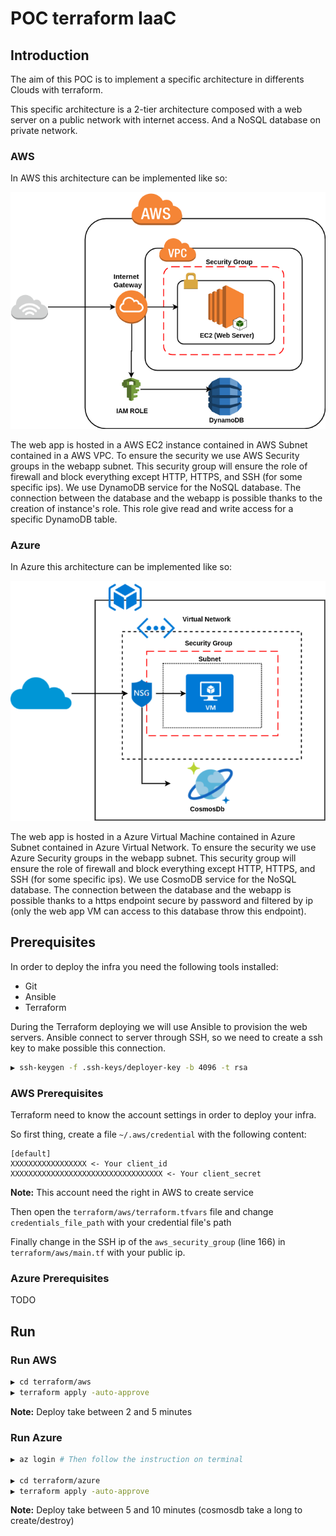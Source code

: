 # POC terraform IaaC

## Introduction

The aim of this POC is to implement a specific architecture in differents Clouds with terraform.

This specific architecture is a 2-tier architecture composed with a web server on a public network with internet access. 
And a NoSQL database on private network.

### AWS

In AWS this architecture can be implemented like so:

<p align="center">
  <img src="docs/img/aws_infra.png"
  alt="Aws corresponding architecture"/>
</p>

The web app is hosted in a AWS EC2 instance contained in AWS Subnet contained in a AWS VPC.
To ensure the security we use AWS Security groups in the webapp subnet. This security group will ensure the role of
firewall and block everything except HTTP, HTTPS, and SSH (for some specific ips).
We use DynamoDB service for the NoSQL database.
The connection between the database and the webapp is possible thanks to the creation of instance's role. This role
give read and write access for a specific DynamoDB table.

### Azure

In Azure this architecture can be implemented like so:

<p align="center">
  <img src="docs/img/azure_infra.png"
  alt="Azure corresponding architecture"/>
</p>

The web app is hosted in a Azure Virtual Machine contained in Azure Subnet contained in Azure Virtual Network.
To ensure the security we use Azure Security groups in the webapp subnet. This security group will ensure the role of
firewall and block everything except HTTP, HTTPS, and SSH (for some specific ips).
We use CosmoDB service for the NoSQL database.
The connection between the database and the webapp is possible thanks to a https endpoint secure by password 
and filtered by ip (only the web app VM can access to this database throw this endpoint).

## Prerequisites

In order to deploy the infra you need the following tools installed:

 - Git
 - Ansible
 - Terraform

During the Terraform deploying we will use Ansible to provision the web servers. Ansible connect to server through SSH,
so we need to create a ssh key to make possible this connection.

```bash
▶ ssh-keygen -f .ssh-keys/deployer-key -b 4096 -t rsa 
```

### AWS Prerequisites

Terraform need to know the account settings in order to deploy your infra.

So first thing, create a file `~/.aws/credential` with the following content:

    [default]
    XXXXXXXXXXXXXXXXX <- Your client_id
    XXXXXXXXXXXXXXXXXXXXXXXXXXXXXXXXXX <- Your client_secret

<b>Note:</b> This account need the right in AWS to create service

Then open the `terraform/aws/terraform.tfvars` file and change `credentials_file_path` with your credential file's path

Finally change in the SSH ip of the `aws_security_group` (line 166) in `terraform/aws/main.tf` with your public ip.

### Azure Prerequisites
TODO

## Run

### Run AWS

```bash
▶ cd terraform/aws
▶ terraform apply -auto-approve
```

<b>Note:</b> Deploy take between 2 and 5 minutes

### Run Azure

```bash
▶ az login # Then follow the instruction on terminal

▶ cd terraform/azure
▶ terraform apply -auto-approve
```

<b>Note:</b> Deploy take between 5 and 10 minutes (cosmosdb take a long to create/destroy)
